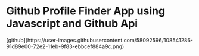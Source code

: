 <h1>Github Profile Finder App using Javascript and Github Api</h1>
[github](https://user-images.githubusercontent.com/58092596/108541286-91d89e00-72e2-11eb-9f83-ebbcef884a9c.png)
